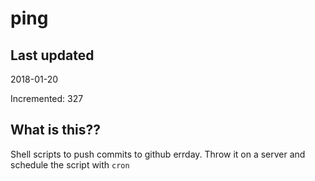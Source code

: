 # ping

## Last updated
2018-01-20

Incremented: 327

## What is this??
Shell scripts to push commits to github errday. Throw it on a server and schedule the script with `cron`
